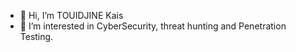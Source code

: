 - 👋 Hi, I’m TOUIDJINE Kais
- 👀 I’m interested in CyberSecurity, threat hunting and Penetration Testing.
